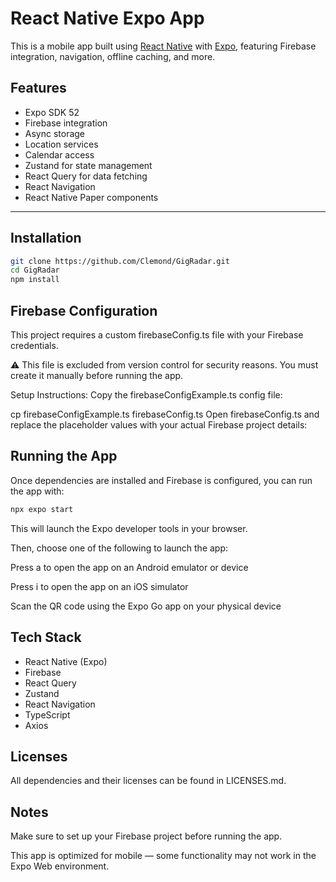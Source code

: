 # React Native Expo App

This is a mobile app built using [React Native](https://reactnative.dev/) with [Expo](https://expo.dev/), featuring Firebase integration, navigation, offline caching, and more.

## Features

- Expo SDK 52
- Firebase integration
- Async storage
- Location services
- Calendar access
- Zustand for state management
- React Query for data fetching
- React Navigation
- React Native Paper components

---

## Installation

```bash
git clone https://github.com/Clemond/GigRadar.git
cd GigRadar
npm install
```

## Firebase Configuration

This project requires a custom firebaseConfig.ts file with your Firebase credentials.

⚠️ This file is excluded from version control for security reasons.
You must create it manually before running the app.

Setup Instructions:
Copy the firebaseConfigExample.ts config file:

cp firebaseConfigExample.ts firebaseConfig.ts
Open firebaseConfig.ts and replace the placeholder values with your actual Firebase project details:

## Running the App

Once dependencies are installed and Firebase is configured, you can run the app with:

```bash
npx expo start
```

This will launch the Expo developer tools in your browser.

Then, choose one of the following to launch the app:

Press a to open the app on an Android emulator or device

Press i to open the app on an iOS simulator

Scan the QR code using the Expo Go app on your physical device

## Tech Stack

- React Native (Expo)
- Firebase
- React Query
- Zustand
- React Navigation
- TypeScript
- Axios

## Licenses

All dependencies and their licenses can be found in LICENSES.md.

## Notes

Make sure to set up your Firebase project before running the app.

This app is optimized for mobile — some functionality may not work in the Expo Web environment.
